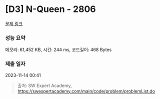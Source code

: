 # [D3] N-Queen - 2806 

[문제 링크](https://swexpertacademy.com/main/code/problem/problemDetail.do?contestProbId=AV7GKs06AU0DFAXB) 

### 성능 요약

메모리: 61,452 KB, 시간: 244 ms, 코드길이: 468 Bytes

### 제출 일자

2023-11-14 00:41



> 출처: SW Expert Academy, https://swexpertacademy.com/main/code/problem/problemList.do